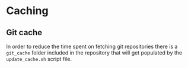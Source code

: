 # Caching

## Git cache

In order to reduce the time spent on fetching git repositories there is a `git_cache` folder included in the repository that will get populated by the `update_cache.sh` script file.
